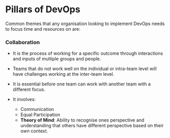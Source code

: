 # Pillars of DevOps

Common themes that any organisation looking to implement DevOps needs to focus time and resources on are:

### Collaboration

- It is the process of working for a specific outcome through interactions and inputs of multiple groups and people.
- Teams that do not work well on the individual or intra-team level will have challenges working at the inter-team level.
- It is essential before one team can work with another team with a different focus.
- It involves:

    - Communication
    - Equal Participation
    - **Theory of Mind**: Ability to recognise ones perspective and understanding that others have different perspective based on their own context.